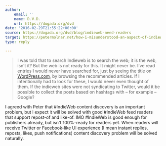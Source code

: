 ```yaml
---
author:
    email: ''
    name: D.V.D.
    url: https://dogada.org/dvd
date: '2016-02-29T21:55:22+00:00'
source: https://dogada.org/dvd/blog/indieweb-need-readers
target: https://petermolnar.net/how-i-misunderstood-an-aspect-of-indieweb/
type: reply

---
```


<blockquote>I was told that to search Indieweb is to search the web; it is the web, isn’t it? But the web is not ready for this. It might never be. I’ve read entries I would never have searched for, just by seeing the title on <a href="http://WordPress.com" rel="nofollow">WordPress.com</a>, by browsing the recommended articles. If I intentionally had to look for these, I would never even thought of them. If the indieweb sites were not syndicating to Twitter, would it be possible to collect the posts based on hashtags with – for example – Google?</blockquote>
I agreed with Peter that #IndieWeb content discovery is an important problem, but I expect it will be solved with good #IndieWeb feed readers that support repost-of and like-of.
IMO #IndieWeb is good enough for publishers already, but isn't 100%-ready for readers yet. When readers will receive Twitter or Facebook-like UI experience (I mean instant replies, reposts, likes, push notifications) content discovery problem will be solved naturally.
